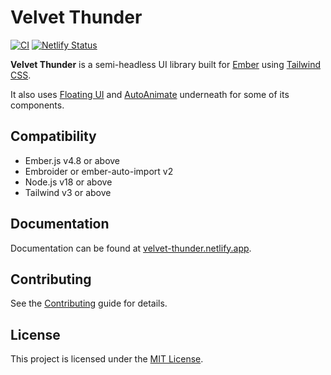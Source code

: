 # Velvet Thunder

[![CI](https://github.com/bagaar/velvet-thunder/workflows/CI/badge.svg)](https://github.com/bagaar/velvet-thunder/actions?query=workflow%3ACI)
[![Netlify Status](https://api.netlify.com/api/v1/badges/9b6ec67f-2c2a-42e1-a29e-ad9c1d9f3b3e/deploy-status)](https://app.netlify.com/sites/velvet-thunder/deploys)

**Velvet Thunder** is a semi-headless UI library built for [Ember](https://emberjs.com/) using [Tailwind CSS](https://tailwindcss.com/).

It also uses [Floating UI](https://floating-ui.com/) and [AutoAnimate](https://auto-animate.formkit.com/) underneath for some of its components.

## Compatibility

- Ember.js v4.8 or above
- Embroider or ember-auto-import v2
- Node.js v18 or above
- Tailwind v3 or above

## Documentation

Documentation can be found at [velvet-thunder.netlify.app](https://velvet-thunder.netlify.app/).

## Contributing

See the [Contributing](CONTRIBUTING.md) guide for details.

## License

This project is licensed under the [MIT License](LICENSE.md).
